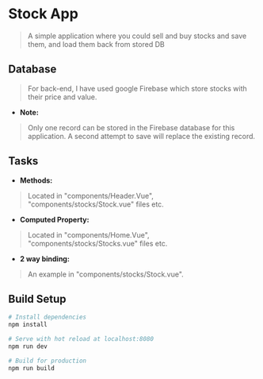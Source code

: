 # Stock App

> A simple application where you could sell and buy stocks and save them, and load them back from stored DB


## Database
> For back-end, I have used google Firebase which store stocks with their price and value. 

- **Note:** 
> Only one record can be stored in the Firebase database for this application. A second attempt to save will replace the existing record.

## Tasks
- **Methods:** 
>Located in "components/Header.Vue", "components/stocks/Stock.vue" files etc.

- **Computed Property:** 
>Located in "components/Home.Vue", "components/stocks/Stocks.vue" files etc.

- **2 way binding:** 
>An example in "components/stocks/Stock.vue".

## Build Setup

``` bash
# Install dependencies
npm install

# Serve with hot reload at localhost:8080
npm run dev

# Build for production
npm run build



